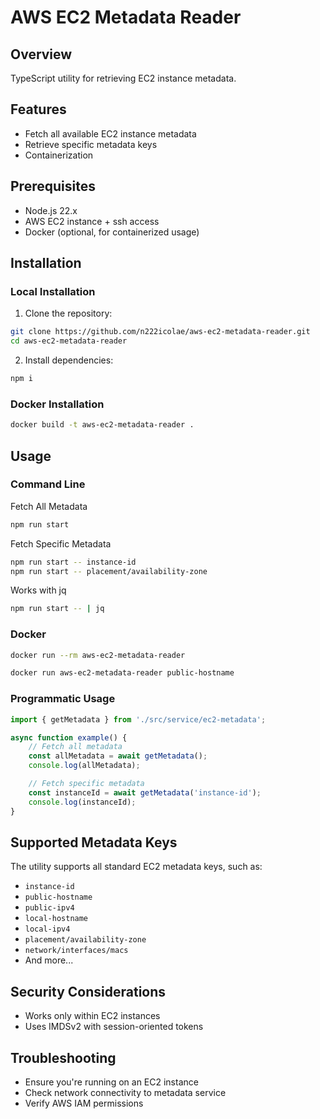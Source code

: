 # AWS EC2 Metadata Reader

## Overview

TypeScript utility for retrieving EC2 instance metadata.

## Features

- Fetch all available EC2 instance metadata
- Retrieve specific metadata keys
- Containerization

## Prerequisites

- Node.js 22.x
- AWS EC2 instance + ssh access
- Docker (optional, for containerized usage)

## Installation

### Local Installation

1. Clone the repository:
```bash
git clone https://github.com/n222icolae/aws-ec2-metadata-reader.git
cd aws-ec2-metadata-reader
```

2. Install dependencies:
```bash
npm i
```

### Docker Installation

```bash
docker build -t aws-ec2-metadata-reader .
```

## Usage

### Command Line

Fetch All Metadata

```bash
npm run start
```

Fetch Specific Metadata

```bash
npm run start -- instance-id
npm run start -- placement/availability-zone
```

Works with jq

```bash
npm run start -- | jq
```

### Docker

```bash
docker run --rm aws-ec2-metadata-reader
```

```bash
docker run aws-ec2-metadata-reader public-hostname
```

### Programmatic Usage

```typescript
import { getMetadata } from './src/service/ec2-metadata';

async function example() {
    // Fetch all metadata
    const allMetadata = await getMetadata();
    console.log(allMetadata);

    // Fetch specific metadata
    const instanceId = await getMetadata('instance-id');
    console.log(instanceId);
}
```

## Supported Metadata Keys

The utility supports all standard EC2 metadata keys, such as:
- `instance-id`
- `public-hostname`
- `public-ipv4`
- `local-hostname`
- `local-ipv4`
- `placement/availability-zone`
- `network/interfaces/macs`
- And more...

## Security Considerations

- Works only within EC2 instances
- Uses IMDSv2 with session-oriented tokens

## Troubleshooting

- Ensure you're running on an EC2 instance
- Check network connectivity to metadata service
- Verify AWS IAM permissions
